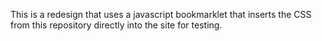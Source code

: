 This is a redesign that uses a javascript bookmarklet that inserts the CSS from this repository directly into the site for testing.